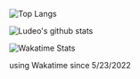 ![Top Langs](https://github-readme-stats.vercel.app/api/top-langs/?username=Ludeo&theme=cobalt&layout=compact)

![Ludeo's github stats](https://github-readme-stats.vercel.app/api?username=Ludeo&show_icons=true&theme=cobalt)

![Wakatime Stats](https://github-readme-stats.vercel.app/api/wakatime?username=Ludeo&theme=cobalt)

using Wakatime since 5/23/2022
